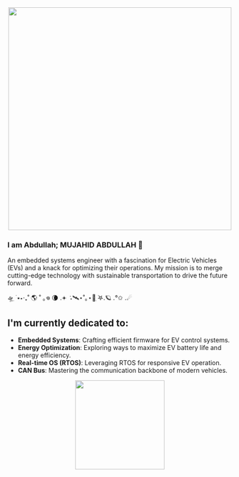<div id="header" align="center">
  <img src="https://media.giphy.com/media/3o6Mbq57trihJy0sbC/giphy.gif" width="500" hight = "80"/>
</div>

### I am Abdullah; MUJAHID ABDULLAH 🌱

An embedded systems engineer with a fascination for Electric Vehicles (EVs) and a knack for optimizing their operations. 
My mission is to merge cutting-edge technology with sustainable transportation to drive the future forward.

🛸ִ ࣪ ⭑⋆‧₊˚ 🌎 ˚ ｡𖦹 🌘 .𖥔 ݁ ˖🛰️⋆˚｡⋆🚀ִ ࣪𖤐.🪐 .°✩ .☄

## I'm currently dedicated to:

- **Embedded Systems**: Crafting efficient firmware for EV control systems.
- **Energy Optimization**: Exploring ways to maximize EV battery life and energy efficiency.
- **Real-time OS (RTOS)**: Leveraging RTOS for responsive EV operation.
- **CAN Bus**: Mastering the communication backbone of modern vehicles.

<div id="EC" align="center">
  <img src="https://media.giphy.com/media/MmKbUStG7pnCANGZvk/giphy.gif" width="200" hight = "50"/>
</div>

<!--
**engr-mujahidabdullah/engr-mujahidabdullah** is a ✨ _special_ ✨ repository because its `README.md` (this file) appears on your GitHub profile.

Here are some ideas to get you started:

- 🔭 I’m currently working on ...
- 🌱 I’m currently learning ...
- 👯 I’m looking to collaborate on ...
- 🤔 I’m looking for help with ...
- 💬 Ask me about ...
- 📫 How to reach me: ...
- 😄 Pronouns: ...
- ⚡ Fun fact: ...
-->
